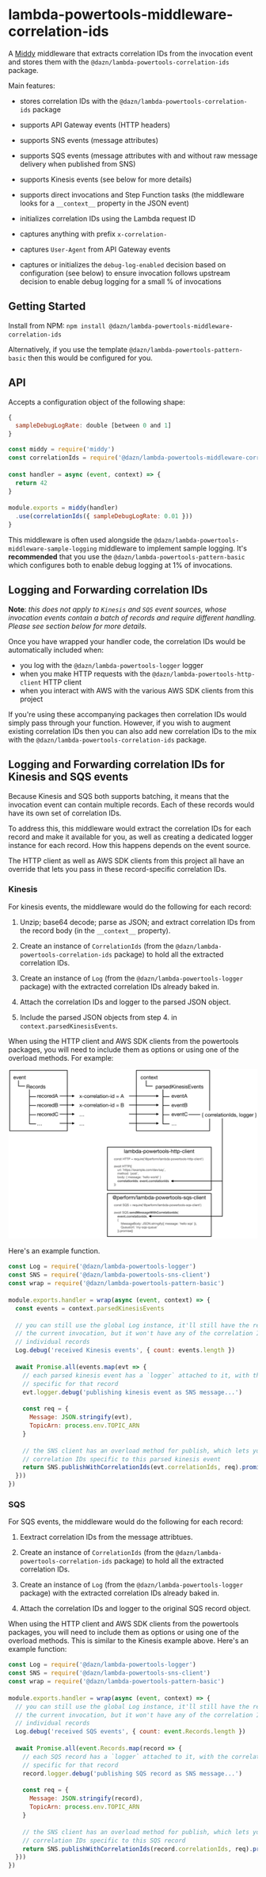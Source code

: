 # lambda-powertools-middleware-correlation-ids

A [Middy](https://github.com/middyjs/middy) middleware that extracts correlation IDs from the invocation event and stores them with the `@dazn/lambda-powertools-correlation-ids` package.

Main features:

* stores correlation IDs with the `@dazn/lambda-powertools-correlation-ids` package

* supports API Gateway events (HTTP headers)

* supports SNS events (message attributes)

* supports SQS events (message attributes with and without raw message delivery when published from SNS)

* supports Kinesis events (see below for more details)

* supports direct invocations and Step Function tasks (the middleware looks for a `__context__` property in the JSON event)

* initializes correlation IDs using the Lambda request ID

* captures anything with prefix `x-correlation-`

* captures `User-Agent` from API Gateway events

* captures or initializes the `debug-log-enabled` decision based on configuration (see below) to ensure invocation follows upstream decision to enable debug logging for a small % of invocations

## Getting Started

Install from NPM: `npm install @dazn/lambda-powertools-middleware-correlation-ids`

Alternatively, if you use the template `@dazn/lambda-powertools-pattern-basic` then this would be configured for you.

## API

Accepts a configuration object of the following shape:

```js
{
  sampleDebugLogRate: double [between 0 and 1]
}
```

```js
const middy = require('middy')
const correlationIds = require('@dazn/lambda-powertools-middleware-correlation-ids')

const handler = async (event, context) => {
  return 42
}

module.exports = middy(handler)
  .use(correlationIds({ sampleDebugLogRate: 0.01 }))
}
```

This middleware is often used alongside the `@dazn/lambda-powertools-middleware-sample-logging` middleware to implement sample logging. It's **recommended** that you use the `@dazn/lambda-powertools-pattern-basic` which configures both to enable debug logging at 1% of invocations.

## Logging and Forwarding correlation IDs

**Note**: *this does not apply to `Kinesis` and `SQS` event sources, whose invocation events contain a batch of records and require different handling. Please see section below for more details.*

Once you have wrapped your handler code, the correlation IDs would be automatically included when:

* you log with the `@dazn/lambda-powertools-logger` logger
* when you make HTTP requests with the `@dazn/lambda-powertools-http-client` HTTP client
* when you interact with AWS with the various AWS SDK clients from this project

If you're using these accompanying packages then correlation IDs would simply pass through your function. However, if you wish to augment existing correlation IDs then you can also add new correlation IDs to the mix with the `@dazn/lambda-powertools-correlation-ids` package.

## Logging and Forwarding correlation IDs for Kinesis and SQS events

Because Kinesis and SQS both supports batching, it means that the invocation event can contain multiple records. Each of these records would have its own set of correlation IDs.

To address this, this middleware would extract the correlation IDs for each record and make it available for you, as well as creating a dedicated logger instance for each record. How this happens depends on the event source.

The HTTP client as well as AWS SDK clients from this project all have an override that lets you pass in these record-specific correlation IDs.

### Kinesis

For kinesis events, the middleware would do the following for each record:

1. Unzip; base64 decode; parse as JSON; and extract correlation IDs from the record body (in the `__context__` property).

2. Create an instance of `CorrelationIds` (from the `@dazn/lambda-powertools-correlation-ids` package) to hold all the extracted correlation IDs.

3. Create an instance of `Log` (from the `@dazn/lambda-powertools-logger` package) with the extracted correlation IDs already baked in.

4. Attach the correlation IDs and logger to the parsed JSON object.

5. Include the parsed JSON objects from step 4. in `context.parsedKinesisEvents`.

When using the HTTP client and AWS SDK clients from the powertools packages, you will need to include them as options or using one of the overload methods. For example:

![](docs/images/kinesis_middleware_illustrated.png)

Here's an example function.

```javascript
const Log = require('@dazn/lambda-powertools-logger')
const SNS = require('@dazn/lambda-powertools-sns-client')
const wrap = require('@dazn/lambda-powertools-pattern-basic')

module.exports.handler = wrap(async (event, context) => {
  const events = context.parsedKinesisEvents

  // you can still use the global Log instance, it'll still have the request ID for
  // the current invocation, but it won't have any of the correlation IDs for the
  // individual records
  Log.debug('received Kinesis events', { count: events.length })

  await Promise.all(events.map(evt => {
    // each parsed kinesis event has a `logger` attached to it, with the correlation IDs
    // specific for that record
    evt.logger.debug('publishing kinesis event as SNS message...')

    const req = {
      Message: JSON.stringify(evt),
      TopicArn: process.env.TOPIC_ARN
    }

    // the SNS client has an overload method for publish, which lets you pass the
    // correlation IDs specific to this parsed kinesis event
    return SNS.publishWithCorrelationIds(evt.correlationIds, req).promise()
  }))
})
```

### SQS

For SQS events, the middleware would do the following for each record:

1. Eextract correlation IDs from the message attribtues.

2. Create an instance of `CorrelationIds` (from the `@dazn/lambda-powertools-correlation-ids` package) to hold all the extracted correlation IDs.

3. Create an instance of `Log` (from the `@dazn/lambda-powertools-logger` package) with the extracted correlation IDs already baked in.

4. Attach the correlation IDs and logger to the original SQS record object.

When using the HTTP client and AWS SDK clients from the powertools packages, you will need to include them as options or using one of the overload methods. This is similar to the Kinesis example above. Here's an example function:

```javascript
const Log = require('@dazn/lambda-powertools-logger')
const SNS = require('@dazn/lambda-powertools-sns-client')
const wrap = require('@dazn/lambda-powertools-pattern-basic')

module.exports.handler = wrap(async (event, context) => {
  // you can still use the global Log instance, it'll still have the request ID for
  // the current invocation, but it won't have any of the correlation IDs for the
  // individual records
  Log.debug('received SQS events', { count: event.Records.length })

  await Promise.all(event.Records.map(record => {
    // each SQS record has a `logger` attached to it, with the correlation IDs
    // specific for that record
    record.logger.debug('publishing SQS record as SNS message...')

    const req = {
      Message: JSON.stringify(record),
      TopicArn: process.env.TOPIC_ARN
    }

    // the SNS client has an overload method for publish, which lets you pass the
    // correlation IDs specific to this SQS record
    return SNS.publishWithCorrelationIds(record.correlationIds, req).promise()
  }))
})
```

